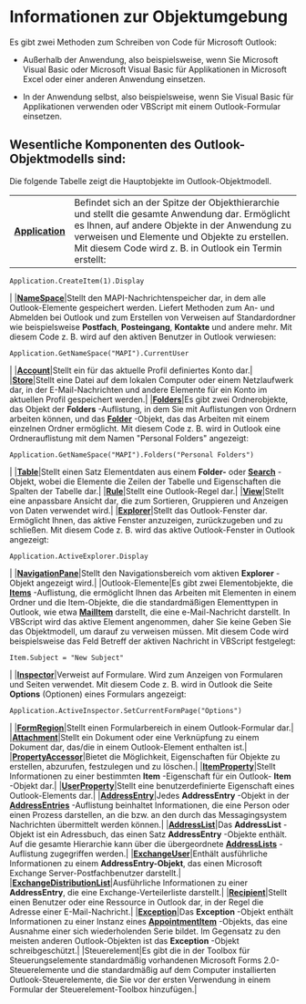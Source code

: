 
# Informationen zur Objektumgebung

Es gibt zwei Methoden zum Schreiben von Code für Microsoft Outlook:


- Außerhalb der Anwendung, also beispielsweise, wenn Sie Microsoft Visual Basic oder Microsoft Visual Basic für Applikationen in Microsoft Excel oder einer anderen Anwendung einsetzen.
    
- In der Anwendung selbst, also beispielsweise, wenn Sie Visual Basic für Applikationen verwenden oder VBScript mit einem Outlook-Formular einsetzen.
    

## Wesentliche Komponenten des Outlook-Objektmodells sind:

Die folgende Tabelle zeigt die Hauptobjekte im Outlook-Objektmodell.


|||
|:-----|:-----|
|**[Application](797003e7-ecd1-eccb-eaaf-32d6ddde8348.md)**|Befindet sich an der Spitze der Objekthierarchie und stellt die gesamte Anwendung dar. Ermöglicht es Ihnen, auf andere Objekte in der Anwendung zu verweisen und Elemente und Objekte zu erstellen. Mit diesem Code wird z. B. in Outlook ein Termin erstellt:
```
Application.CreateItem(1).Display
```

|
|**[NameSpace](f0dcaa19-07f5-5d42-a3bf-2e42b7885644.md)**|Stellt den MAPI-Nachrichtenspeicher dar, in dem alle Outlook-Elemente gespeichert werden. Liefert Methoden zum An- und Abmelden bei Outlook und zum Erstellen von Verweisen auf Standardordner wie beispielsweise  **Postfach**, **Posteingang**, **Kontakte** und andere mehr. Mit diesem Code z. B. wird auf den aktiven Benutzer in Outlook verwiesen:
```
Application.GetNameSpace("MAPI").CurrentUser
```

|
|**[Account](f624438c-4e45-2822-18b6-bfe8074a33c0.md)**|Stellt ein für das aktuelle Profil definiertes Konto dar.|
|**[Store](1eb22fe9-8849-7476-5388-2515b48591b9.md)**|Stellt eine Datei auf dem lokalen Computer oder einem Netzlaufwerk dar, in der E-Mail-Nachrichten und andere Elemente für ein Konto im aktuellen Profil gespeichert werden.|
|**[Folders](0c814c3c-74fc-414c-982d-a0097fcb35c2.md)**|Es gibt zwei Ordnerobjekte, das Objekt der  **Folders** -Auflistung, in dem Sie mit Auflistungen von Ordnern arbeiten können, und das **[Folder](3cf6cda8-6d70-666e-2643-9d9c5b9cacfc.md)** -Objekt, das das Arbeiten mit einem einzelnen Ordner ermöglicht. Mit diesem Code z. B. wird in Outlook eine Ordnerauflistung mit dem Namen "Personal Folders" angezeigt:
```
Application.GetNameSpace("MAPI").Folders("Personal Folders")
```

|
|**[Table](0affaafd-93fe-227a-acee-e09a86cadc20.md)**|Stellt einen Satz Elementdaten aus einem  **Folder-** oder **[Search](226a5d49-3caf-90dd-725c-265404d1939f.md)** -Objekt, wobei die Elemente die Zeilen der Tabelle und Eigenschaften die Spalten der Tabelle dar.|
|**[Rule](ea2ddbcc-fd65-a636-c6da-79950033f385.md)**|Stellt eine Outlook-Regel dar.|
|**[View](41c8d149-9912-1685-4c8b-3c849cc6f1ed.md)**|Stellt eine anpassbare Ansicht dar, die zum Sortieren, Gruppieren und Anzeigen von Daten verwendet wird.|
|**[Explorer](026591e5-049f-503a-4166-34e6dbc225fb.md)**|Stellt das Outlook-Fenster dar. Ermöglicht Ihnen, das aktive Fenster anzuzeigen, zurückzugeben und zu schließen. Mit diesem Code z. B. wird das aktive Outlook-Fenster in Outlook angezeigt:
```
Application.ActiveExplorer.Display
```

|
|**[NavigationPane](b6538c72-6115-99fc-c926-e0532a747823.md)**|Stellt den Navigationsbereich vom aktiven  **Explorer** -Objekt angezeigt wird.|
|Outlook-Elemente|Es gibt zwei Elementobjekte, die  **[Items](3a99730b-e62a-5ca6-f6ec-911c95173242.md)** -Auflistung, die ermöglicht Ihnen das Arbeiten mit Elementen in einem Ordner und die Item-Objekte, die die standardmäßigen Elementtypen in Outlook, wie etwa **[MailItem](14197346-05d2-0250-fa4c-4a6b07daf25f.md)** darstellt, die eine e-Mail-Nachricht darstellt. In VBScript wird das aktive Element angenommen, daher Sie keine Geben Sie das Objektmodell, um darauf zu verweisen müssen. Mit diesem Code wird beispielsweise das Feld Betreff der aktiven Nachricht in VBScript festgelegt:
```
Item.Subject = "New Subject"
```

|
|**[Inspector](d7384756-669c-0549-1032-c3b864187994.md)**|Verweist auf Formulare. Wird zum Anzeigen von Formularen und Seiten verwendet. Mit diesem Code z. B. wird in Outlook die Seite  **Options** (Optionen) eines Formulars angezeigt:
```
Application.ActiveInspector.SetCurrentFormPage("Options")
```

|
|**[FormRegion](3a0b83eb-4076-9cb3-86a9-68f9e44df89f.md)**|Stellt einen Formularbereich in einem Outlook-Formular dar.|
|**[Attachment](3e11582b-ac90-0948-bc37-506570bb287b.md)**|Stellt ein Dokument oder eine Verknüpfung zu einem Dokument dar, das/die in einem Outlook-Element enthalten ist.|
|**[PropertyAccessor](2fc91e13-703c-3ec9-9066-ffee7144306c.md)**|Bietet die Möglichkeit, Eigenschaften für Objekte zu erstellen, abzurufen, festzulegen und zu löschen.|
|**[ItemProperty](3570d1f9-40ed-0a99-f63c-141134418c3b.md)**|Stellt Informationen zu einer bestimmten  **Item** -Eigenschaft für ein Outlook- **Item** -Objekt dar.|
|**[UserProperty](c94f642f-4368-d775-a79f-ce6c39bfe1fd.md)**|Stellt eine benutzerdefinierte Eigenschaft eines Outlook-Elements dar.|
|**[AddressEntry](d4a0a85e-8bab-bc56-57bc-d70c3c570c8e.md)**|Jedes  **AddressEntry** -Objekt in der **[AddressEntries](db91b717-07c6-d1f2-c545-b766ee1f0c6b.md)** -Auflistung beinhaltet Informationen, die eine Person oder einen Prozess darstellen, an die bzw. an den durch das Messagingsystem Nachrichten übermittelt werden können.|
|**[AddressList](84611afe-48b1-185b-df4b-0f004e7436ff.md)**|Das  **AddressList** -Objekt ist ein Adressbuch, das einen Satz **AddressEntry** -Objekte enthält. Auf die gesamte Hierarchie kann über die übergeordnete **[AddressLists](b8c5ce75-3030-0179-45bb-f44fe6628074.md)** -Auflistung zugegriffen werden.|
|**[ExchangeUser](6ec117d1-7fdb-aa36-b567-1242f8238df0.md)**|Enthält ausführliche Informationen zu einem  **AddressEntry-Objekt**, das einen Microsoft Exchange Server-Postfachbenutzer darstellt.|
|**[ExchangeDistributionList](2830dfba-6c0a-a81f-6b98-92ac2aafb59d.md)**|Ausführliche Informationen zu einer  **AddressEntry**, die eine Exchange-Verteilerliste darstellt.|
|**[Recipient](8cee4d79-ec55-52a4-710b-6456944ca86d.md)**|Stellt einen Benutzer oder eine Ressource in Outlook dar, in der Regel die Adresse einer E-Mail-Nachricht.|
|**[Exception](010552b0-9ba6-c81b-1e3a-fd6a681e5163.md)**|Das  **Exception** -Objekt enthält Informationen zu einer Instanz eines **[AppointmentItem](204a409d-654e-27aa-643a-8344c631b82d.md)** -Objekts, das eine Ausnahme einer sich wiederholenden Serie bildet. Im Gegensatz zu den meisten anderen Outlook-Objekten ist das **Exception** -Objekt schreibgeschützt.|
|Steuerelement|Es gibt die in der Toolbox für Steuerungselemente standardmäßig vorhandenen Microsoft Forms 2.0-Steuerelemente und die standardmäßig auf dem Computer installierten Outlook-Steuerelemente, die Sie vor der ersten Verwendung in einem Formular der Steuerelement-Toolbox hinzufügen.|
